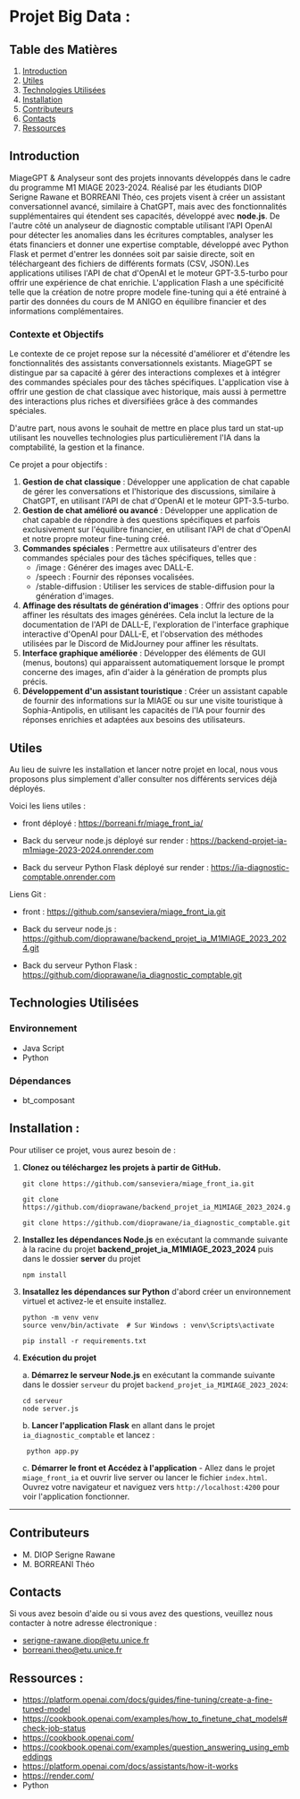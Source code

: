 Projet Big Data :
=================

## Table des Matières

1. [Introduction](#introduction)
2. [Utiles](#utiles)
3. [Technologies Utilisées](#technologies-utilisées)
4. [Installation](#installation)
5. [Contributeurs](#contributeurs)
5. [Contacts](#contacts)
5. [Ressources](#ressources)

## Introduction
MiageGPT & Analyseur sont des projets innovants développés dans le cadre du programme M1 MIAGE 2023-2024. Réalisé par les étudiants DIOP Serigne Rawane et BORREANI Théo, ces projets visent à créer un assistant conversationnel avancé, similaire à ChatGPT, mais avec des fonctionnalités supplémentaires qui étendent ses capacités, développé avec **node.js**. De l'autre côté un analyseur de diagnostic comptable utilisant l'API OpenAI pour détecter les anomalies dans les écritures comptables, analyser les états financiers et donner une expertise comptable, développé avec Python Flask et permet d'entrer les données soit par saisie directe, soit en téléchargeant des fichiers de différents formats (CSV, JSON).Les applications utilises l'API de chat d'OpenAI et le moteur GPT-3.5-turbo pour offrir une expérience de chat enrichie. L'application Flash a une spécificité telle que la création de notre propre modele fine-tuning qui a été entrainé à partir des données du cours de M ANIGO en équilibre financier et des informations complémentaires.

### Contexte et Objectifs

Le contexte de ce projet repose sur la nécessité d'améliorer et d'étendre les fonctionnalités des assistants conversationnels existants. MiageGPT se distingue par sa capacité à gérer des interactions complexes et à intégrer des commandes spéciales pour des tâches spécifiques. L'application vise à offrir une gestion de chat classique avec historique, mais aussi à permettre des interactions plus riches et diversifiées grâce à des commandes spéciales.

D'autre part, nous avons le souhait de mettre en place plus tard un stat-up utilisant les nouvelles technologies plus particulièrement l'IA dans la comptabilité, la gestion et la finance.


Ce projet a pour objectifs :

1. **Gestion de chat classique** : Développer une application de chat capable de gérer les conversations et l'historique des discussions, similaire à ChatGPT, en utilisant l'API de chat d'OpenAI et le moteur GPT-3.5-turbo.
2. **Gestion de chat amélioré ou avancé** : Développer une application de chat capable de répondre à des questions spécifiques et parfois exclusivement sur l'équilibre financier, en utilisant l'API de chat d'OpenAI et notre propre moteur fine-tuning créé.
3. **Commandes spéciales** : Permettre aux utilisateurs d'entrer des commandes spéciales pour des tâches spécifiques, telles que :
    * /image : Générer des images avec DALL-E.
    * /speech : Fournir des réponses vocalisées.
    * /stable-diffusion : Utiliser les services de stable-diffusion pour la génération d'images.
4. **Affinage des résultats de génération d'images** : Offrir des options pour affiner les résultats des images générées. Cela inclut la lecture de la documentation de l'API de DALL-E, l'exploration de l'interface graphique interactive d'OpenAI pour DALL-E, et l'observation des méthodes utilisées par le Discord de MidJourney pour affiner les résultats.
5. **Interface graphique améliorée** : Développer des éléments de GUI (menus, boutons) qui apparaissent automatiquement lorsque le prompt concerne des images, afin d'aider à la génération de prompts plus précis. 
6. **Développement d'un assistant touristique** : Créer un assistant capable de fournir des informations sur la MIAGE ou sur une visite touristique à Sophia-Antipolis, en utilisant les capacités de l'IA pour fournir des réponses enrichies et adaptées aux besoins des utilisateurs. 


## Utiles
Au lieu de suivre les installation et lancer notre projet en local, nous vous proposons plus simplement d'aller consulter nos différents services déjà déployés.

Voici les liens utiles :

* front déployé : https://borreani.fr/miage_front_ia/

* Back du serveur node.js déployé sur render : https://backend-projet-ia-m1miage-2023-2024.onrender.com

* Back du serveur Python Flask déployé sur render : https://ia-diagnostic-comptable.onrender.com

Liens Git :

* front : https://github.com/sanseviera/miage_front_ia.git

* Back du serveur node.js : https://github.com/dioprawane/backend_projet_ia_M1MIAGE_2023_2024.git

* Back du serveur Python Flask : https://github.com/dioprawane/ia_diagnostic_comptable.git


## Technologies Utilisées

### Environnement

- Java Script
- Python

### Dépendances

- bt_composant

## Installation :
Pour utiliser ce projet, vous aurez besoin de :

1. **Clonez ou téléchargez les projets à partir de GitHub.**
   ```
   git clone https://github.com/sanseviera/miage_front_ia.git

   git clone https://github.com/dioprawane/backend_projet_ia_M1MIAGE_2023_2024.git

   git clone https://github.com/dioprawane/ia_diagnostic_comptable.git
   ```

2. **Installez les dépendances Node.js** en exécutant la commande suivante à la racine du projet **backend_projet_ia_M1MIAGE_2023_2024** puis dans le dossier **server** du projet
   ```
   npm install
   ```

3. **Insatallez les dépendances sur Python** d'abord créer un environnement virtuel et activez-le et ensuite installez.
   ```
   python -m venv venv
   source venv/bin/activate  # Sur Windows : venv\Scripts\activate
   ```
   ```
   pip install -r requirements.txt
   ```

5. **Exécution du projet**

    a. **Démarrez le serveur Node.js** en exécutant la commande suivante dans le dossier `serveur` du projet `backend_projet_ia_M1MIAGE_2023_2024`:

   ```
   cd serveur
   node server.js
   ```

    b. **Lancer l'application Flask** en allant dans le projet `ia_diagnostic_comptable` et lancez :
   ```
    python app.py
   ```

    c. **Démarrer le front et Accédez à l'application** - Allez dans le projet `miage_front_ia` et ouvrir live server ou lancer le fichier `index.html`. Ouvrez votre navigateur et naviguez vers `http://localhost:4200` pour voir l'application fonctionner.

-------------------------------------------------------------------------------------------

## Contributeurs

- M. DIOP Serigne Rawane
- M. BORREANI Théo

## Contacts

Si vous avez besoin d'aide ou si vous avez des questions, veuillez nous contacter à notre adresse électronique :

- serigne-rawane.diop@etu.unice.fr
- borreani.theo@etu.unice.fr

## Ressources :
- https://platform.openai.com/docs/guides/fine-tuning/create-a-fine-tuned-model
- https://cookbook.openai.com/examples/how_to_finetune_chat_models#check-job-status
- https://cookbook.openai.com/
- https://cookbook.openai.com/examples/question_answering_using_embeddings
- https://platform.openai.com/docs/assistants/how-it-works
- https://render.com/
- Python  
